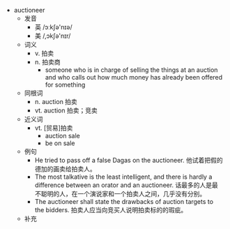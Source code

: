 - auctioneer
  - 发音
    - 英 /ɔːkʃə'nɪə/
    - 美 /,ɔkʃə'nɪr/
  - 词义
    - v. 拍卖
    - n. 拍卖商
      - someone who is in charge of selling the things at an auction and who calls out how much money has already been offered for something
  - 同根词
    - n. auction 拍卖
    - vt. auction 拍卖；竞卖
  - 近义词
    - vt. [贸易]拍卖
      - auction sale
      - be on sale
  - 例句
    - He tried to pass off a false Dagas on the auctioneer. 他试着把假的德加的画卖给拍卖人。
    - The most talkative is the least intelligent, and there is hardly a difference between an orator and an auctioneer. 话最多的人是最不聪明的人，在一个演说家和一个拍卖人之间，几乎没有分别。
    - The auctioneer shall state the drawbacks of auction targets to the bidders. 拍卖人应当向竞买人说明拍卖标的的瑕疵。
  - 补充